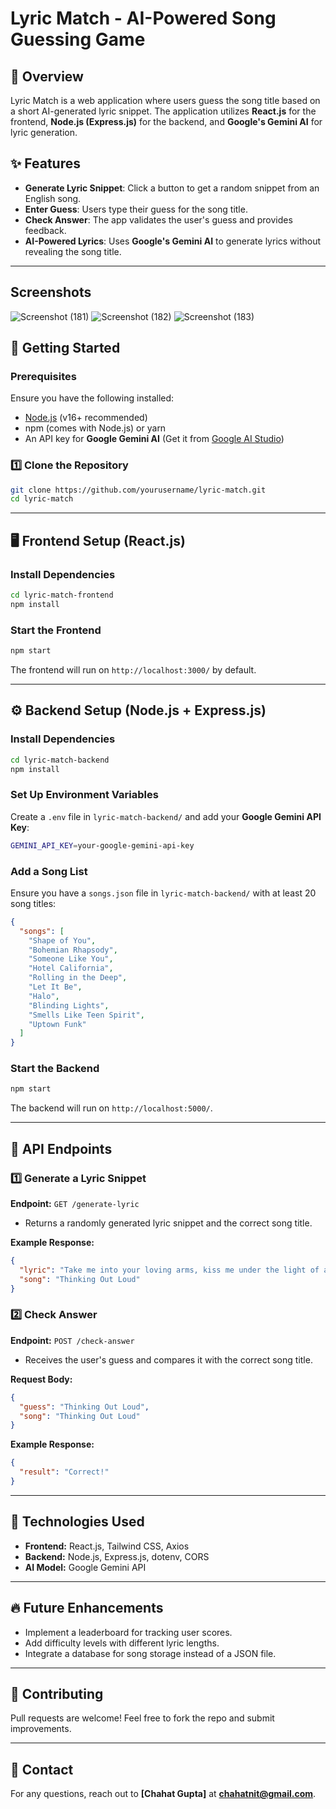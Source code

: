 # Lyric Match - AI-Powered Song Guessing Game

## 🎵 Overview
Lyric Match is a web application where users guess the song title based on a short AI-generated lyric snippet. The application utilizes **React.js** for the frontend, **Node.js (Express.js)** for the backend, and **Google's Gemini AI** for lyric generation.

## ✨ Features
- **Generate Lyric Snippet**: Click a button to get a random snippet from an English song.
- **Enter Guess**: Users type their guess for the song title.
- **Check Answer**: The app validates the user's guess and provides feedback.
- **AI-Powered Lyrics**: Uses **Google's Gemini AI** to generate lyrics without revealing the song title.

---

## Screenshots
![Screenshot (181)](https://github.com/user-attachments/assets/7f7153dd-682f-4ecc-a89c-8d953b5a9aff)
![Screenshot (182)](https://github.com/user-attachments/assets/81c74c61-e6cf-4911-a1fd-e39ac353873d)  ![Screenshot (183)](https://github.com/user-attachments/assets/7172f4a6-e57a-4134-b50a-215de102a3b0)





## 🚀 Getting Started

### Prerequisites
Ensure you have the following installed:
- [Node.js](https://nodejs.org/) (v16+ recommended)
- npm (comes with Node.js) or yarn
- An API key for **Google Gemini AI** (Get it from [Google AI Studio](https://aistudio.google.com/))

### 1️⃣ Clone the Repository
```sh
git clone https://github.com/yourusername/lyric-match.git
cd lyric-match
```

---

## 🖥️ Frontend Setup (React.js)

### Install Dependencies
```sh
cd lyric-match-frontend
npm install
```

### Start the Frontend
```sh
npm start
```
The frontend will run on `http://localhost:3000/` by default.

---

## ⚙️ Backend Setup (Node.js + Express.js)

### Install Dependencies
```sh
cd lyric-match-backend
npm install
```

### Set Up Environment Variables
Create a `.env` file in `lyric-match-backend/` and add your **Google Gemini API Key**:
```sh
GEMINI_API_KEY=your-google-gemini-api-key
```

### Add a Song List
Ensure you have a `songs.json` file in `lyric-match-backend/` with at least 20 song titles:
```json
{
  "songs": [
    "Shape of You",
    "Bohemian Rhapsody",
    "Someone Like You",
    "Hotel California",
    "Rolling in the Deep",
    "Let It Be",
    "Halo",
    "Blinding Lights",
    "Smells Like Teen Spirit",
    "Uptown Funk"
  ]
}
```

### Start the Backend
```sh
npm start
```
The backend will run on `http://localhost:5000/`.

---

## 🔗 API Endpoints

### 1️⃣ Generate a Lyric Snippet
**Endpoint:** `GET /generate-lyric`
- Returns a randomly generated lyric snippet and the correct song title.

**Example Response:**
```json
{
  "lyric": "Take me into your loving arms, kiss me under the light of a thousand stars.",
  "song": "Thinking Out Loud"
}
```

### 2️⃣ Check Answer
**Endpoint:** `POST /check-answer`
- Receives the user's guess and compares it with the correct song title.

**Request Body:**
```json
{
  "guess": "Thinking Out Loud",
  "song": "Thinking Out Loud"
}
```

**Example Response:**
```json
{
  "result": "Correct!"
}
```

---

## 🎨 Technologies Used
- **Frontend:** React.js, Tailwind CSS, Axios
- **Backend:** Node.js, Express.js, dotenv, CORS
- **AI Model:** Google Gemini API

---

## 🔥 Future Enhancements
- Implement a leaderboard for tracking user scores.
- Add difficulty levels with different lyric lengths.
- Integrate a database for song storage instead of a JSON file.

---

## 🤝 Contributing
Pull requests are welcome! Feel free to fork the repo and submit improvements.

---

## 📧 Contact
For any questions, reach out to **[Chahat Gupta]** at **chahatnit@gmail.com**.

